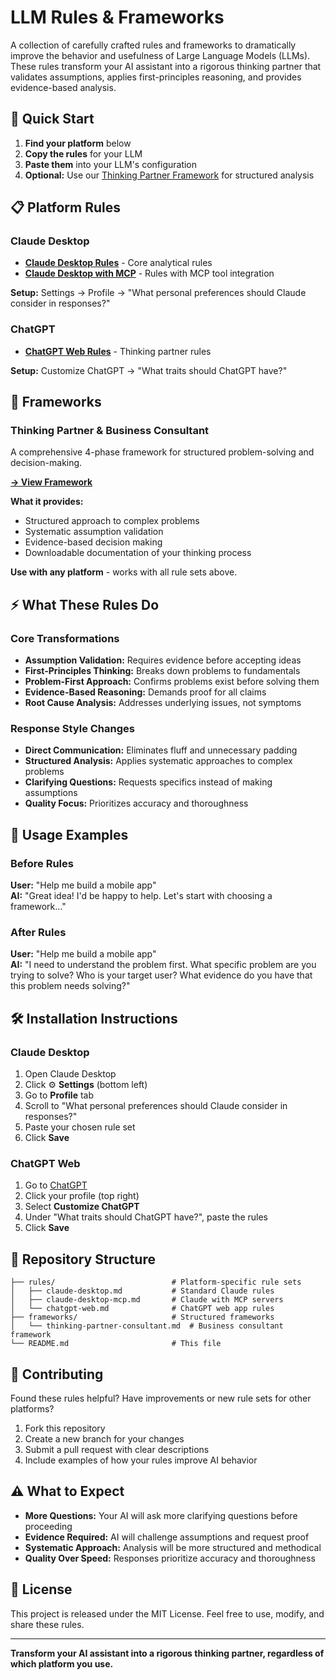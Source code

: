 # LLM Rules & Frameworks

A collection of carefully crafted rules and frameworks to dramatically improve the behavior and usefulness of Large Language Models (LLMs). These rules transform your AI assistant into a rigorous thinking partner that validates assumptions, applies first-principles reasoning, and provides evidence-based analysis.

## 🚀 Quick Start

1. **Find your platform** below
2. **Copy the rules** for your LLM
3. **Paste them** into your LLM's configuration  
4. **Optional:** Use our [Thinking Partner Framework](#frameworks) for structured analysis

## 📋 Platform Rules

### Claude Desktop
- **[Claude Desktop Rules](rules/claude-desktop.md)** - Core analytical rules
- **[Claude Desktop with MCP](rules/claude-desktop-mcp.md)** - Rules with MCP tool integration

**Setup:** Settings → Profile → "What personal preferences should Claude consider in responses?"

### ChatGPT 
- **[ChatGPT Web Rules](rules/chatgpt-web.md)** - Thinking partner rules

**Setup:** Customize ChatGPT → "What traits should ChatGPT have?"

## 🧠 Frameworks

### Thinking Partner & Business Consultant
A comprehensive 4-phase framework for structured problem-solving and decision-making.

**[→ View Framework](frameworks/thinking-partner-consultant.md)**

**What it provides:**
- Structured approach to complex problems
- Systematic assumption validation
- Evidence-based decision making
- Downloadable documentation of your thinking process

**Use with any platform** - works with all rule sets above.

## ⚡ What These Rules Do

### Core Transformations
- **Assumption Validation:** Requires evidence before accepting ideas
- **First-Principles Thinking:** Breaks down problems to fundamentals
- **Problem-First Approach:** Confirms problems exist before solving them
- **Evidence-Based Reasoning:** Demands proof for all claims
- **Root Cause Analysis:** Addresses underlying issues, not symptoms

### Response Style Changes
- **Direct Communication:** Eliminates fluff and unnecessary padding
- **Structured Analysis:** Applies systematic approaches to complex problems
- **Clarifying Questions:** Requests specifics instead of making assumptions
- **Quality Focus:** Prioritizes accuracy and thoroughness

## 📖 Usage Examples

### Before Rules
**User:** "Help me build a mobile app"  
**AI:** "Great idea! I'd be happy to help. Let's start with choosing a framework..."

### After Rules  
**User:** "Help me build a mobile app"  
**AI:** "I need to understand the problem first. What specific problem are you trying to solve? Who is your target user? What evidence do you have that this problem needs solving?"

## 🛠️ Installation Instructions

### Claude Desktop
1. Open Claude Desktop
2. Click ⚙️ **Settings** (bottom left)
3. Go to **Profile** tab
4. Scroll to "What personal preferences should Claude consider in responses?"
5. Paste your chosen rule set
6. Click **Save**

### ChatGPT Web
1. Go to [ChatGPT](https://chat.openai.com)
2. Click your profile (top right)
3. Select **Customize ChatGPT**
4. Under "What traits should ChatGPT have?", paste the rules
5. Click **Save**

## 📁 Repository Structure

```
├── rules/                          # Platform-specific rule sets
│   ├── claude-desktop.md           # Standard Claude rules
│   ├── claude-desktop-mcp.md       # Claude with MCP servers  
│   └── chatgpt-web.md              # ChatGPT web app rules
├── frameworks/                     # Structured frameworks
│   └── thinking-partner-consultant.md  # Business consultant framework
└── README.md                       # This file
```

## 🤝 Contributing

Found these rules helpful? Have improvements or new rule sets for other platforms?

1. Fork this repository
2. Create a new branch for your changes
3. Submit a pull request with clear descriptions
4. Include examples of how your rules improve AI behavior

## ⚠️ What to Expect

- **More Questions:** Your AI will ask more clarifying questions before proceeding
- **Evidence Required:** AI will challenge assumptions and request proof
- **Systematic Approach:** Analysis will be more structured and methodical
- **Quality Over Speed:** Responses prioritize accuracy and thoroughness

## 📜 License

This project is released under the MIT License. Feel free to use, modify, and share these rules.

---

**Transform your AI assistant into a rigorous thinking partner, regardless of which platform you use.**
